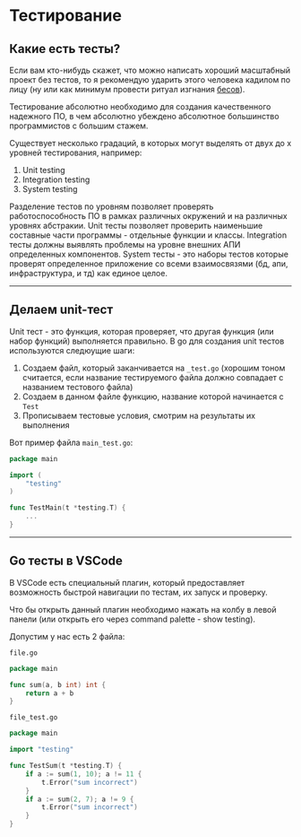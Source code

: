# Тестирование

## Какие есть тесты?

Если вам кто-нибудь скажет, что можно написать хороший масштабный проект без тестов, то я рекомендую ударить этого человека кадилом по лицу (ну или как минимум провести ритуал изгнания [бесов](https://www.theworldsworstwebsiteever.com)).

Тестирование абсолютно необходимо для создания качественного надежного ПО, в чем абсолютно убеждено абсолютное большинство программистов с большим стажем.

Существует несколько градаций, в которых могут выделять от двух до x уровней тестирования, например:

1. Unit testing
1. Integration testing
1. System testing

Разделение тестов по уровням позволяет проверять работоспособность ПО в рамках различных окружений и на различных уровнях абстракии. Unit тесты позволяет проверить наименьшие составные части программы - отдельные функции и классы. Integration тесты должны выявлять проблемы на уровне внешних АПИ определенных компонентов. System тесты - это наборы тестов которые проверят определенное приложение со всеми взаимосвязями (бд, апи, инфраструктура, и тд) как единое целое.

---

## Делаем unit-тест

Unit тест - это функция, которая проверяет, что другая функция (или набор функций) выполняется правильно. В go для создания unit тестов используются следюущие шаги:

1. Создаем файл, который заканчивается на `_test.go` (хорошим тоном считается, если название тестируемого файла должно совпадает с названием тестового файла)
1. Создаем в данном файле функцию, название которой начинается с `Test`
1. Прописываем тестовые условия, смотрим на результаты их выполнения

Вот пример файла `main_test.go`:
```go
package main

import (
	"testing"
)

func TestMain(t *testing.T) {
    ...
}

```

---

## Go тесты в VSCode

В VSCode есть специальный плагин, который предоставляет возможность быстрой навигации по тестам, их запуск и проверку.

Что бы открыть данный плагин необходимо нажать на колбу в левой панели (или открыть его через command palette - show testing).

Допустим у нас есть 2 файла:

`file.go`
```go
package main

func sum(a, b int) int {
	return a + b
}

```

`file_test.go`
```go
package main

import "testing"

func TestSum(t *testing.T) {
	if a := sum(1, 10); a != 11 {
		t.Error("sum incorrect")
	}
	if a := sum(2, 7); a != 9 {
		t.Error("sum incorrect")
	}
}
```